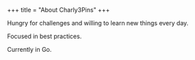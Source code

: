 +++
title = "About Charly3Pins"
+++

Hungry for challenges and willing to learn new things every day.

Focused in best practices.

Currently in Go.